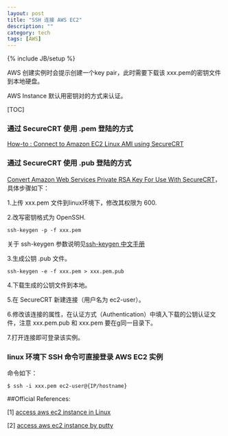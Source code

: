 ```yaml
---
layout: post
title: "SSH 连接 AWS EC2"
description: ""
category: tech
tags: [AWS]
---
```

{% include JB/setup %}

AWS 创建实例时会提示创建一个key pair，此时需要下载该 xxx.pem的密钥文件到本地硬盘。

AWS Instance 默认用密钥对的方式来认证。

[TOC]

### 通过 SecureCRT 使用 .pem 登陆的方式

[How-to : Connect to Amazon EC2 Linux AMI using SecureCRT ](http://blog.skufel.net/2012/09/how-to-connect-to-amazon-ec2-linux-ami-using-securecrt/)

### 通过 SecureCRT 使用 .pub 登陆的方式

[Convert Amazon Web Services Private RSA Key For Use With SecureCRT](http://www.question-defense.com/2009/10/01/convert-amazon-web-services-private-rsa-key-for-use-with-securecrt)，具体步骤如下：  

1.上传 xxx.pem 文件到linux环境下，修改其权限为 600.

2.改写密钥格式为 OpenSSH.

	ssh-keygen -p -f xxx.pem

关于 ssh-keygen 参数说明见[ssh-keygen 中文手册](http://www.jinbuguo.com/openssh/ssh-keygen.html)

3.生成公钥 .pub 文件。

	ssh-keygen -e -f xxx.pem > xxx.pem.pub

4.下载生成的公钥文件到本地。

5.在 SecureCRT 新建连接（用户名为 ec2-user）。

6.修改该连接的属性，在认证方式（Authentication）中填入下载的公钥认证文件，注意 xxx.pem.pub 和 xxx.pem 要在g同一目录下。

7.打开连接即可登录该实例。  

### linux 环境下 SSH 命令可直接登录 AWS EC2 实例

命令如下：

	$ ssh -i xxx.pem ec2-user@{IP/hostname}


##Official References:

[1] [access aws ec2 instance in Linux](http://docs.aws.amazon.com/AWSEC2/latest/UserGuide/AccessingInstancesLinux.html)

[2] [access aws ec2 instance by putty](http://docs.aws.amazon.com/AWSEC2/latest/UserGuide/putty.html)


